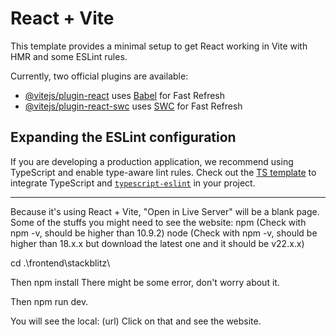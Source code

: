 # React + Vite

This template provides a minimal setup to get React working in Vite with HMR and some ESLint rules.

Currently, two official plugins are available:

- [@vitejs/plugin-react](https://github.com/vitejs/vite-plugin-react/blob/main/packages/plugin-react/README.md) uses [Babel](https://babeljs.io/) for Fast Refresh
- [@vitejs/plugin-react-swc](https://github.com/vitejs/vite-plugin-react-swc) uses [SWC](https://swc.rs/) for Fast Refresh

## Expanding the ESLint configuration

If you are developing a production application, we recommend using TypeScript and enable type-aware lint rules. Check out the [TS template](https://github.com/vitejs/vite/tree/main/packages/create-vite/template-react-ts) to integrate TypeScript and [`typescript-eslint`](https://typescript-eslint.io) in your project.

-------------------------------------------------------
Because it's using React + Vite, "Open in Live Server" will be a blank page.
Some of the stuffs you might need to see the website:
npm  (Check with npm -v, should be higher than 10.9.2)
node (Check with npm -v, should be higher than 18.x.x but download the latest one and it should be v22.x.x)

cd .\frontend\stackblitz\

Then npm install
There might be some error, don't worry about it.

Then npm run dev.

You will see the local: (url)
Click on that and see the website.
